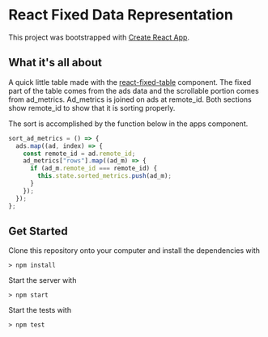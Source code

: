 # React Fixed Data Representation

This project was bootstrapped with [Create React App](https://github.com/facebookincubator/create-react-app).

## What it's all about
A quick little table made with the [react-fixed-table](https://facebook.github.io/fixed-data-table/) component.
The fixed part of the table comes from the ads data and the scrollable portion comes from ad_metrics.
Ad_metrics is joined on ads at remote_id. Both sections show remote_id to show that it is sorting properly.

The sort is accomplished by the function below in the apps component.

```javascript
sort_ad_metrics = () => {
  ads.map((ad, index) => {
    const remote_id = ad.remote_id;
    ad_metrics["rows"].map((ad_m) => {
      if (ad_m.remote_id === remote_id) {
        this.state.sorted_metrics.push(ad_m);
      }
    });
  });  
};
```

## Get Started

Clone this repository onto your computer and install the dependencies
with
```
> npm install
```

Start the server with
```
> npm start
```

Start the tests with
```
> npm test
```
